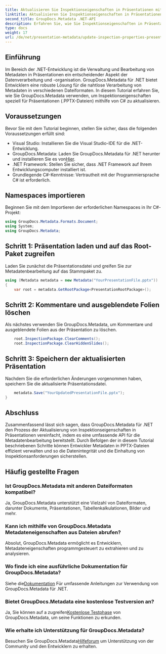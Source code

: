 ```yaml
---
title: Aktualisieren Sie Inspektionseigenschaften in Präsentationen mit .NET
linktitle: Aktualisieren Sie Inspektionseigenschaften in Präsentationen mit .NET
second_title: GroupDocs.Metadata .NET-API
description: Erfahren Sie, wie Sie Inspektionseigenschaften in Präsentationen mithilfe von .NET mit GroupDocs.Metadata aktualisieren. Einfache und effiziente Metadatenbearbeitung für .PPTX-Dateien.
type: docs
weight: 17
url: /de/net/presentation-metadata/update-inspection-properties-presentations/
---
```

## Einführung
Im Bereich der .NET-Entwicklung ist die Verwaltung und Bearbeitung von Metadaten in Präsentationen ein entscheidender Aspekt der Datenverarbeitung und -organisation. GroupDocs.Metadata für .NET bietet Entwicklern eine robuste Lösung für die nahtlose Verarbeitung von Metadaten in verschiedenen Dateiformaten. In diesem Tutorial erfahren Sie, wie Sie GroupDocs.Metadata verwenden, um Inspektionseigenschaften speziell für Präsentationen (.PPTX-Dateien) mithilfe von C# zu aktualisieren.
## Voraussetzungen
Bevor Sie mit dem Tutorial beginnen, stellen Sie sicher, dass die folgenden Voraussetzungen erfüllt sind:
- Visual Studio: Installieren Sie die Visual Studio-IDE für die .NET-Entwicklung.
-  GroupDocs.Metadata: Laden Sie GroupDocs.Metadata für .NET herunter und installieren Sie es von[Hier](https://releases.groupdocs.com/metadata/net/).
- .NET Framework: Stellen Sie sicher, dass .NET Framework auf Ihrem Entwicklungscomputer installiert ist.
- Grundlegende C#-Kenntnisse: Vertrautheit mit der Programmiersprache C# ist erforderlich.

## Namespaces importieren
Beginnen Sie mit dem Importieren der erforderlichen Namespaces in Ihr C#-Projekt:
```csharp
using GroupDocs.Metadata.Formats.Document;
using System;
using GroupDocs.Metadata;
```
## Schritt 1: Präsentation laden und auf das Root-Paket zugreifen
Laden Sie zunächst die Präsentationsdatei und greifen Sie zur Metadatenbearbeitung auf das Stammpaket zu.

```csharp
using (Metadata metadata = new Metadata("YourPresentationFile.pptx"))
{
    var root = metadata.GetRootPackage<PresentationRootPackage>();
```
## Schritt 2: Kommentare und ausgeblendete Folien löschen
Als nächstes verwenden Sie GroupDocs.Metadata, um Kommentare und ausgeblendete Folien aus der Präsentation zu löschen.

```csharp
    root.InspectionPackage.ClearComments();
    root.InspectionPackage.ClearHiddenSlides();
```
## Schritt 3: Speichern der aktualisierten Präsentation
Nachdem Sie die erforderlichen Änderungen vorgenommen haben, speichern Sie die aktualisierte Präsentationsdatei.

```csharp
    metadata.Save("YourUpdatedPresentationFile.pptx");
}
```

## Abschluss
Zusammenfassend lässt sich sagen, dass GroupDocs.Metadata für .NET den Prozess der Aktualisierung von Inspektionseigenschaften in Präsentationen vereinfacht, indem es eine umfassende API für die Metadatenbearbeitung bereitstellt. Durch Befolgen der in diesem Tutorial beschriebenen Schritte können Entwickler Metadaten in PPTX-Dateien effizient verwalten und so die Datenintegrität und die Einhaltung von Inspektionsanforderungen sicherstellen.

## Häufig gestellte Fragen
### Ist GroupDocs.Metadata mit anderen Dateiformaten kompatibel?
Ja, GroupDocs.Metadata unterstützt eine Vielzahl von Dateiformaten, darunter Dokumente, Präsentationen, Tabellenkalkulationen, Bilder und mehr.
### Kann ich mithilfe von GroupDocs.Metadata Metadateneigenschaften aus Dateien abrufen?
Absolut, GroupDocs.Metadata ermöglicht es Entwicklern, Metadateneigenschaften programmgesteuert zu extrahieren und zu analysieren.
### Wo finde ich eine ausführliche Dokumentation für GroupDocs.Metadata?
 Siehe die[Dokumentation](https://reference.groupdocs.com/metadata/net/) Für umfassende Anleitungen zur Verwendung von GroupDocs.Metadata für .NET.
### Bietet GroupDocs.Metadata eine kostenlose Testversion an?
 Ja, Sie können auf a zugreifen[Kostenlose Testphase](https://releases.groupdocs.com/) von GroupDocs.Metadata, um seine Funktionen zu erkunden.
### Wie erhalte ich Unterstützung für GroupDocs.Metadata?
 Besuchen Sie GroupDocs.Metadata[Hilfeforum](https://forum.groupdocs.com/c/metadata/14) um Unterstützung von der Community und den Entwicklern zu erhalten.